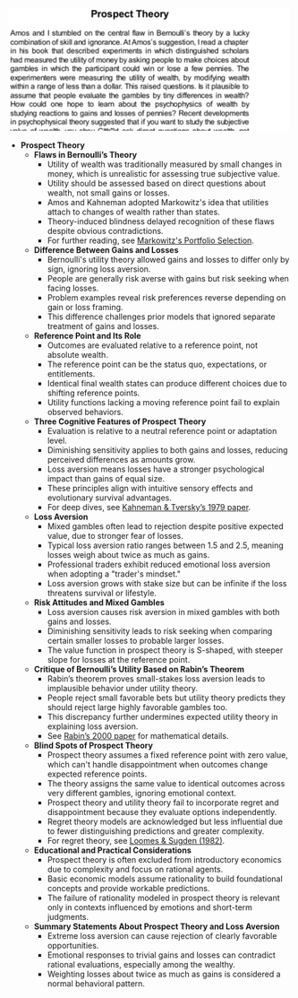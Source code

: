 ![ch26-prospect-theory-TFaS](ch26-prospect-theory-TFaS.best.png)

- **Prospect Theory**
  - **Flaws in Bernoulli’s Theory**
    - Utility of wealth was traditionally measured by small changes in money, which is unrealistic for assessing true subjective value.  
    - Utility should be assessed based on direct questions about wealth, not small gains or losses.  
    - Amos and Kahneman adopted Markowitz's idea that utilities attach to changes of wealth rather than states.  
    - Theory-induced blindness delayed recognition of these flaws despite obvious contradictions.  
    - For further reading, see [Markowitz's Portfolio Selection](https://www.jstor.org/stable/2975974).  
  - **Difference Between Gains and Losses**
    - Bernoulli's utility theory allowed gains and losses to differ only by sign, ignoring loss aversion.  
    - People are generally risk averse with gains but risk seeking when facing losses.  
    - Problem examples reveal risk preferences reverse depending on gain or loss framing.  
    - This difference challenges prior models that ignored separate treatment of gains and losses.  
  - **Reference Point and Its Role**
    - Outcomes are evaluated relative to a reference point, not absolute wealth.  
    - The reference point can be the status quo, expectations, or entitlements.  
    - Identical final wealth states can produce different choices due to shifting reference points.  
    - Utility functions lacking a moving reference point fail to explain observed behaviors.  
  - **Three Cognitive Features of Prospect Theory**
    - Evaluation is relative to a neutral reference point or adaptation level.  
    - Diminishing sensitivity applies to both gains and losses, reducing perceived differences as amounts grow.  
    - Loss aversion means losses have a stronger psychological impact than gains of equal size.  
    - These principles align with intuitive sensory effects and evolutionary survival advantages.  
    - For deep dives, see [Kahneman & Tversky’s 1979 paper](https://www.jstor.org/stable/1914185).  
  - **Loss Aversion**
    - Mixed gambles often lead to rejection despite positive expected value, due to stronger fear of losses.  
    - Typical loss aversion ratio ranges between 1.5 and 2.5, meaning losses weigh about twice as much as gains.  
    - Professional traders exhibit reduced emotional loss aversion when adopting a "trader's mindset."  
    - Loss aversion grows with stake size but can be infinite if the loss threatens survival or lifestyle.  
  - **Risk Attitudes and Mixed Gambles**
    - Loss aversion causes risk aversion in mixed gambles with both gains and losses.  
    - Diminishing sensitivity leads to risk seeking when comparing certain smaller losses to probable larger losses.  
    - The value function in prospect theory is S-shaped, with steeper slope for losses at the reference point.  
  - **Critique of Bernoulli’s Utility Based on Rabin’s Theorem**
    - Rabin’s theorem proves small-stakes loss aversion leads to implausible behavior under utility theory.  
    - People reject small favorable bets but utility theory predicts they should reject large highly favorable gambles too.  
    - This discrepancy further undermines expected utility theory in explaining loss aversion.  
    - See [Rabin’s 2000 paper](https://www.jstor.org/stable/2698563) for mathematical details.  
  - **Blind Spots of Prospect Theory**
    - Prospect theory assumes a fixed reference point with zero value, which can't handle disappointment when outcomes change expected reference points.  
    - The theory assigns the same value to identical outcomes across very different gambles, ignoring emotional context.  
    - Prospect theory and utility theory fail to incorporate regret and disappointment because they evaluate options independently.  
    - Regret theory models are acknowledged but less influential due to fewer distinguishing predictions and greater complexity.  
    - For regret theory, see [Loomes & Sugden (1982)](https://www.jstor.org/stable/1914186).  
  - **Educational and Practical Considerations**
    - Prospect theory is often excluded from introductory economics due to complexity and focus on rational agents.  
    - Basic economic models assume rationality to build foundational concepts and provide workable predictions.  
    - The failure of rationality modeled in prospect theory is relevant only in contexts influenced by emotions and short-term judgments.  
  - **Summary Statements About Prospect Theory and Loss Aversion**
    - Extreme loss aversion can cause rejection of clearly favorable opportunities.  
    - Emotional responses to trivial gains and losses can contradict rational evaluations, especially among the wealthy.  
    - Weighting losses about twice as much as gains is considered a normal behavioral pattern.
